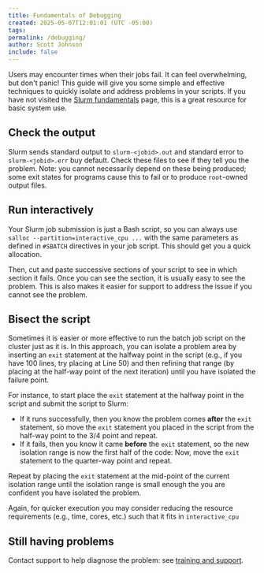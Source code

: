 ```yaml
---
title: Fundamentals of Debugging
created: 2025-05-07T12:01:01 (UTC -05:00)
tags: 
permalink: /debugging/
author: Scott Johnson
include: false
---
```

Users may encounter times when their jobs fail. It can feel overwhelming, but don't panic! This guide will give you some simple and effective techniques to quickly isolate and address problems in your scripts. If you have not visited the [Slurm fundamentals](../getting-started/slurm-basics) page, this is a great resource for basic system use.
## Check the output
Slurm sends standard output to `slurm-<jobid>.out` and standard error to `slurm-<jobid>.err` buy default. Check these files to see if they tell you the problem. Note: you cannot necessarily depend on these being produced; some exit states for programs cause this to fail or to produce `root`-owned output files.
## Run interactively
Your Slurm job submission is just a Bash script, so you can always use `salloc --partition=interactive_cpu ...` with the same parameters as defined in `#SBATCH` directives in your job script. This should get you a quick allocation.

Then, cut and paste successive sections of your script to see in which section it fails. Once you can see the section, it is usually easy to see the problem. This is also makes it easier for support to address the issue if you cannot see the problem.
## Bisect the script
Sometimes it is easier or more effective to run the batch job script on the cluster just as it is. In this approach, you can isolate a problem area by inserting an `exit` statement at the halfway point in the script (e.g., if you have 100 lines, try placing at Line 50) and then refining that range (by placing at the half-way point of the next iteration) until you have isolated the failure point.

For instance, to start place the `exit` statement at the halfway point in the script and submit the script to Slurm:
* If it runs successfully, then you know the problem comes **after** the `exit` statement, so move the `exit` statement you placed in the script from the half-way point to the 3/4 point and repeat.
* If it fails, then you know it came **before** the `exit` statement, so the new isolation range is now the first half of the code:  Now, move the `exit` statement to the quarter-way point and repeat.

Repeat by placing the `exit` statement at the mid-point of the current isolation range until the isolation range is small enough the you are confident you have isolated the problem.

Again, for quicker execution you may consider reducing the resource requirements (e.g., time, cores, etc.) such that it fits in `interactive_cpu`
## Still having problems
Contact support to help diagnose the problem: see [training and support](../getting-started/training-and-support).